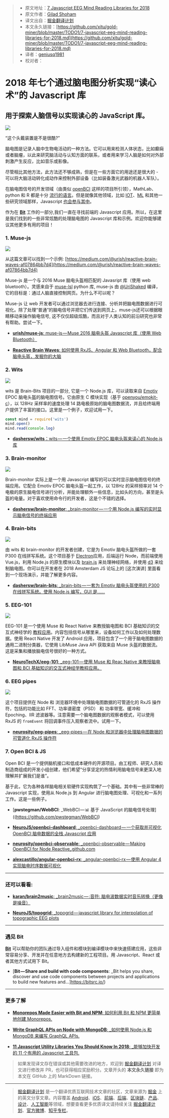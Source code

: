 > * 原文地址：[7 Javascript EEG Mind Reading Libraries for 2018](https://blog.bitsrc.io/7-javascript-eeg-mind-reading-libraries-for-2018-9a8e28544cd7)
> * 原文作者：[Gilad Shoham](https://blog.bitsrc.io/@giladshoham?source=post_header_lockup)
> * 译文出自：[掘金翻译计划](https://github.com/xitu/gold-miner)
> * 本文永久链接：[https://github.com/xitu/gold-miner/blob/master/TODO1/7-javascript-eeg-mind-reading-libraries-for-2018.md](https://github.com/xitu/gold-miner/blob/master/TODO1/7-javascript-eeg-mind-reading-libraries-for-2018.md)
> * 译者：[geniusq1981](https://github.com/geniusq1981)
> * 校对者：

# 2018 年七个通过脑电图分析实现“读心术”的 Javascript 库

## 用于探索人脑信号以实现读心的 JavaScript 库。

![](https://cdn-images-1.medium.com/max/1600/1*TOFxZJnsy9DPK3a3ZES05w.jpeg)

“这个头戴装置是不是很酷?”

脑电图是记录人脑中生物电活动的一种方法。它可以用来检测人体状态，比如癫痫或者脑瘤，以此来研究脑活动与认知方面的联系，或者用来学习人脑是如何对外部刺激产生反应，比如音乐或影像。

尽管相比其他方法，此方法还不够成熟，但是在一些方面它的用途还是很大的 - 可以将大脑活动转化成动作来控制外部设备（比如装备激光武器的机器人军队）。

在脑电图信号的开发领域（由类似 [openBCI](http://openbci.com/) 这样的项目所引领），MathLab、python 和 R 都是十分 [流行的语言](https://www.researchgate.net/post/What_is_the_best_open_source_software_to_analyse_EEG_signals2)。但是就像其他领域，比如 [IOT](https://blog.bitsrc.io/10-javascript-iot-libraries-to-use-in-your-next-projects-bef5f9136f83)、[ML](https://blog.bitsrc.io/11-javascript-machine-learning-libraries-to-use-in-your-app-c49772cca46c) 和其他一些研究领域那样，Javascript [也会参与其中](http://www.castillo.io/blog/2016/4/25/neurojavascript/getting-your-brainwaves-to-the-browser-with-javascript)。

作为在 [**Bit**](https://bitsrc.io) 工作的一部分,我们一直在寻找前端的 Javascript 应用。所以，在这里是我们找到的一些非常炫酷的处理脑电图的 Javascript 库和示例。欢迎你能够建议其他更多有用的项目！

### 1. Muse-js

![](https://cdn-images-1.medium.com/max/1600/1*gN7_qSoxnCv7y2rW8WpO2g.gif)

从这篇文章可以找到一个示例: [https://medium.com/@urish/reactive-brain-waves-af07864bb7d4](https://medium.com/@urish/reactive-brain-waves-af07864bb7d4)

Muse-js 是一个与 2016 Muse 脑电头盔相匹配的 Javasript 库（使用 web bluetooth）。灵感来自于 [muse-lsl](https://github.com/alexandrebarachant/muse-lsl/blob/d2b74412585f3baa852516542a0d0853faec1b4e/muse/muse.py) python 库, muse-js 由 [@UriShaked](https://twitter.com/UriShaked) 编译，它的目标是：通过人脑直接控制网页。为什么不可以呢？

Muse-js 让 web 开发者可以通过浏览器去进行连接、分析并把脑电图数据进行可视化。除了处理“普通”的脑电信号并把它们传送到网页上，muse-js还可以根据眼睛移动来操作脑电信号, 这不仅仅超级炫酷，而且对于人类认知的前沿研究也非常有帮助。尝试一下。

* [**urish/muse-js**: muse-js — Muse 2016 脑电头盔 Javascript 库（使用 Web Bluetooth）](https://github.com/urish/muse-js)

* [**Reactive Brain Waves**: 如何使用 RxJS、Angular 和 Web Bluetooth，配合脑电头盔，发掘你的大脑](https://medium.com/@urish/reactive-brain-waves-af07864bb7d4)

### 2. Wits

![](https://cdn-images-1.medium.com/max/1600/1*AlCW5rzbus1jqJBDSiIkRw.gif)

wits 是 Brain-Bits 项目的一部分, 它是一个 Node.js 库，可以读取来自 [Emotiv](https://www.emotiv.com/) EPOC 脑电头盔的脑电图信号。它由原生 C 模块实现（基于 [openyou/emokit-c](https://github.com/openyou/emokit-c.git)），以 128Hz 采样率的速度处理 14 路电极原始的脑电图数据流，并且给终端用户提供了丰富的接口。这里是一个例子，欢迎试用一下。

```Javascript
const mind = require('wits')
mind.open()
mind.read(console.log)
```

* [**dashersw/wits**：wits — 一个使用 Emotiv EPOC 脑电头盔来读心的 Node.js 库](https://github.com/dashersw/wits)

### 3. Brain-monitor

![](https://cdn-images-1.medium.com/max/1600/1*hDVSjp4vSjrmqt0wwvKU1Q.gif)

Brain-monitor 实际上是一个用 Javascript 编写的可以实时显示脑电图信号的终端应用。它配合 Emotiv EPOC 脑电头盔一起工作，以 128Hz 的采样频率对 14 个电极的原生脑电信号进行分析，并能处理额外一些信息，比如头的方向，甚至是头盔的电量。对于喜欢使用命令行的开发者，这是个不错的选择。

* [**dashersw/brain-monitor**: _brain-monitor — 一个用 Node.js 编写的实时显示脑电信号的终端应用](https://github.com/dashersw/brain-monitor)

### 4. Brain-bits

![](https://cdn-images-1.medium.com/max/1600/1*6pYMJ2_4fV8iMP2_sPwTAg.gif)

由 wits 和 brain-monitor 的开发者创建，它是为 Emotiv 脑电头盔所做的一套 P300 在线拼写系统。这个项目基于 [Electron](https://electronjs.org)应用，后端运行 Node，而前端使用 Vue.js，利用 Node.js 的原生模块以及 [brain.js](https://github.com/BrainJS/brain.js) 来处理神经网络，并使用 [d3](https://d3js.org) 来绘制脑电图。你可以在开发者在 2018 Amsterdam JS 论坛上的 [这次演讲] 里面看到一个现场演示，并能了解更多内容。

* [**dashersw/brain-bits**: _brain-bits — 一套为 Emotiv 脑电头盔使用的 P300 在线拼写系统。使用 Node.js 编写，GUI 是……](https://github.com/dashersw/brain-bits)

### 5. EEG-101

![](https://cdn-images-1.medium.com/max/1600/1*iPMqXQS3FK1lOa3sD6oolw.png)

EEG-101 是一个使用 Muse 和 React Native 来教授脑电图和 BCI 基础知识的交互式神经学的 [教程应用](https://play.google.com/store/apps/details?id=com.eeg_project&hl=en)。内容包括信号从哪里来，设备如何工作以及如何处理数据。使用 React Native 开发了 Android 应用，项目包含了一个用于脑电图数据的通用二进制分类器，它使用 LibMuse Java API 获取来自 Muse 头盔的数据流。这是采集和播放脑电信号很好的一种方式。

* [**NeuroTechX/eeg-101**: _eeg-101 — 使用 Muse 和 Reac Native 来教授脑电图和 BCI 基础知识的交互式神经学教程应用。](https://github.com/NeuroTechX/eeg-101)

### 6. EEG pipes

![](https://cdn-images-1.medium.com/max/1600/1*1SPDOMNKy-3ntUgiDnpeDA.png)

这个项目提供在 Node 和 浏览器环境中处理脑电图数据的可管道化的 RxJS 操作符，包括的功能比如 FFT、功率谱密度（PSD） 和 功率带宽、缓冲和 Epoching、IIR 滤波器等。注意需要一个脑电图数据的观察者模式，可以使用 RxJS 的 `fromEvent` 将回调事件压入观察者流中。试用一下。

* [**neurosity/eeg-pipes**: _eeg-pipes — 在 Node 和浏览器中处理脑电图数据的可管道化 RxJS 操作符](https://github.com/neurosity/eeg-pipes)

### 7. Open BCI & JS

Open BCI 是一个提供脑机接口和低成本硬件的开源项目。由工程师、研究人员和制造商组成的开发小组创建，他们希望“分享坚定的热情利用脑电信号来更深入地理解并扩展我们是谁”。

基于此，它为各种各样脑电相关软硬件实现构筑了一个基础。其中有一些非常棒的 Javascript 实现，使用从 Node.js 到 Angular 进行脑电图处理、可视化和一系列工作。这是一些例子。

* [**pwstegman/WebBCI**: _WebBCI — :bar_chart: 基于 JavaScript 的脑电信号处理]((https://github.com/pwstegman/WebBCI)

* [**NeuroJS/openbci-dashboard**: _openbci-dashboard — 一个获取并可视化 OpenBCI 脑电数据的全栈 Javascript 应用](https://github.com/NeuroJS/openbci-dashboard)

* [**neurosity/openbci-observable**: _openbci-observable — Making OpenBCI for Node Reactive_github.com](https://github.com/neurosity/openbci-observable)

* [**alexcastillo/angular-openbci-rx**: _angular-openbci-rx — 使用 Angular 4 实现脑电时序数据可视化](https://github.com/alexcastillo/angular-openbci-rx)

* * *

### 还可以看看:

* [**karan/brain2music**: _brain2music — :音符: 脑电波数据实时音乐转换（更像是噪音）](https://github.com/karan/brain2music)

* [**NeuroJS/topogrid**: _topogrid — javascript library for interpolation of topographic EEG plots](https://github.com/NeuroJS/topogrid)

* * *

### 遇见 Bit

[**Bit**](https://bitsrc.io) 可以帮助你的团队通过导入组件和模块到编译模块中来快速搭建应用，这些非常容易分享、开发并在任意地方去构建新的工程项目。用 Javascript、React 或者其他方式试用下 Bit。

* [**Bit — Share and build with code components**: _Bit helps you share, discover and use code components between projects and applications to build new features and…]https://bitsrc.io/)

* * *

### 更多了解

* [**Monorepos Made Easier with Bit and NPM**: 如何利用 Bit 和 NPM 更简单地创建 Monorepos.](https://blog.bitsrc.io/monorepo-architecture-simplified-with-bit-and-npm-b1354be62870)

* [**Write GraphQL APIs on Node with MongoDB**: _如何使用 Node.js 和 MongoDB 来编写 GraphQL APIs.](https://blog.bitsrc.io/write-graphql-apis-on-node-with-mongodb-f3d0084cbbb8)

* [**11 Javascript Utility Libraries You Should Know In 2018**: _能够加快开发的 11 个有用的 Javascript 工具包.](https://blog.bitsrc.io/11-javascript-utility-libraries-you-should-know-in-2018-3646fb31ade)

> 如果发现译文存在错误或其他需要改进的地方，欢迎到 [掘金翻译计划](https://github.com/xitu/gold-miner) 对译文进行修改并 PR，也可获得相应奖励积分。文章开头的 **本文永久链接** 即为本文在 GitHub 上的 MarkDown 链接。


---

> [掘金翻译计划](https://github.com/xitu/gold-miner) 是一个翻译优质互联网技术文章的社区，文章来源为 [掘金](https://juejin.im) 上的英文分享文章。内容覆盖 [Android](https://github.com/xitu/gold-miner#android)、[iOS](https://github.com/xitu/gold-miner#ios)、[前端](https://github.com/xitu/gold-miner#前端)、[后端](https://github.com/xitu/gold-miner#后端)、[区块链](https://github.com/xitu/gold-miner#区块链)、[产品](https://github.com/xitu/gold-miner#产品)、[设计](https://github.com/xitu/gold-miner#设计)、[人工智能](https://github.com/xitu/gold-miner#人工智能)等领域，想要查看更多优质译文请持续关注 [掘金翻译计划](https://github.com/xitu/gold-miner)、[官方微博](http://weibo.com/juejinfanyi)、[知乎专栏](https://zhuanlan.zhihu.com/juejinfanyi)。
